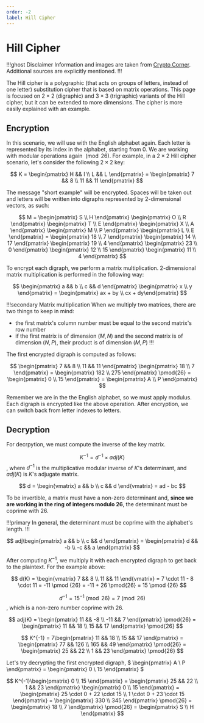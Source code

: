 ```yaml
---
order: -2
label: Hill Cipher
---
```


# Hill Cipher

!!!ghost Disclaimer
Information and images are taken from [Crypto Corner](https://crypto.interactive-maths.com/). Additional sources are explicitly mentioned.
!!!

The Hill cipher is a polygraphic (that acts on groups of letters, instead of one letter) substitution cipher that is based on matrix operations. This page is focused on $2\times2$ (digraphic) and $3\times3$ (trigraphic) variants of the Hill cipher, but it can be extended to more dimensions. The cipher is more easily explained with an example.

## Encryption

In this scenario, we will use with the English alphabet again. Each letter is represented by its index in the alphabet, starting from 0. We are working with modular operations again $\pmod{26}$. For example, in a $2\times2$ Hill cipher scenario, let's consider the following $2\times2$ key:

$$ K = \begin{pmatrix} H && I \\ L && L \end{pmatrix} = \begin{pmatrix} 7 && 8 \\ 11 && 11 \end{pmatrix} $$

The message "short example" will be encrypted. Spaces will be taken out and letters will be written into digraphs represented by 2-dimensional vectors, as such:

$$ M = \begin{pmatrix} S \\ H \end{pmatrix} \begin{pmatrix} O \\ R \end{pmatrix} \begin{pmatrix} T \\ E \end{pmatrix} \begin{pmatrix} X \\ A \end{pmatrix} \begin{pmatrix} M \\ P \end{pmatrix} \begin{pmatrix} L \\ E \end{pmatrix} = \begin{pmatrix} 18 \\ 7 \end{pmatrix} \begin{pmatrix} 14 \\ 17 \end{pmatrix} \begin{pmatrix} 19 \\ 4 \end{pmatrix} \begin{pmatrix} 23 \\ 0 \end{pmatrix} \begin{pmatrix} 12 \\ 15 \end{pmatrix} \begin{pmatrix} 11 \\ 4 \end{pmatrix} $$ 

To encrypt each digraph, we perform a matrix multiplication. 2-dimensional matrix multiplication is performed in the following way:

$$ \begin{pmatrix} a && b \\ c && d \end{pmatrix} \begin{pmatrix} x \\ y \end{pmatrix} = \begin{pmatrix} ax + by \\ cx + dy\end{pmatrix} $$

!!!secondary Matrix multiplication
When we multiply two matrices, there are two things to keep in mind:
* the first matrix's column number must be equal to the second matrix's row number
* if the first matrix is of dimension $(M, N)$ and the second matrix is of dimension $(N, P)$, their product is of dimension $(M, P)$
!!!
  
The first encrypted digraph is computed as follows:

$$ \begin{pmatrix} 7 && 8 \\ 11 && 11 \end{pmatrix} \begin{pmatrix} 18 \\ 7 \end{pmatrix} = \begin{pmatrix} 182 \\ 275 \end{pmatrix} \pmod{26} = \begin{pmatrix} 0 \\ 15 \end{pmatrix} = \begin{pmatrix} A \\ P \end{pmatrix} $$

Remember we are in the the English alphabet, so we must apply modulus. Each digraph is encrypted like the above operation. After encryption, we can switch back from letter indexes to letters.

## Decryption

For decrpytion, we must compute the inverse of the key matrix.

$$ K^{-1} = d^{-1} \times adj(K) $$, where $d^{-1}$ is the multiplicative modular inverse of $K$'s determinant, and $adj(K)$ is $K$'s adjugate matrix.

$$ d = \begin{vmatrix} a && b \\ c && d \end{vmatrix} = ad - bc $$

To be invertible, a matrix must have a non-zero determinant and, **since we are working in the ring of integers modulo 26**, the determinant must be coprime with 26.

!!!primary
In general, the determinant must be coprime with the alphabet's length.
!!!

$$ adj\begin{pmatrix} a && b \\ c && d \end{pmatrix} = \begin{pmatrix} d && -b \\ -c && a \end{pmatrix} $$

After computing $K^{-1}$, we multiply it with each encrypted digraph to get back to the plaintext. For the example above:

$$ d(K) = \begin{vmatrix} 7 && 8 \\ 11 && 11 \end{vmatrix} = 7 \cdot 11 - 8 \cdot 11 = -11 \pmod {26} = -11 + 26 \pmod{26} = 15 \pmod {26} $$

$$ d^{-1} = 15^{-1} \pmod {26} = 7 \pmod {26} $$, which is a non-zero number coprime with 26.

$$ adj(K) = \begin{pmatrix} 11 && -8 \\ -11 && 7 \end{pmatrix} \pmod{26} = \begin{pmatrix} 11 && 18 \\ 15 && 17 \end{pmatrix} \pmod{26} $$

$$ K^{-1} = 7\begin{pmatrix} 11 && 18 \\ 15 && 17 \end{pmatrix} = \begin{pmatrix} 77 && 126 \\ 165 && 49 \end{pmatrix} \pmod{26} = \begin{pmatrix} 25 && 22 \\ 1 && 23 \end{pmatrix} \pmod{26} $$

Let's try decrypting the first encrypted digraph, $ \begin{pmatrix} A \\ P \end{pmatrix} = \begin{pmatrix} 0 \\ 15 \end{pmatrix} $

$$ K^{-1}\begin{pmatrix} 0 \\ 15 \end{pmatrix} = \begin{pmatrix} 25 && 22 \\ 1 && 23 \end{pmatrix} \begin{pmatrix} 0 \\ 15 \end{pmatrix} = \begin{pmatrix} 25 \cdot 0 + 22 \cdot 15 \\ 1 \cdot 0 + 23 \cdot 15 \end{pmatrix} = \begin{pmatrix} 330 \\ 345 \end{pmatrix} \pmod{26} = \begin{pmatrix} 18 \\ 7 \end{pmatrix} \pmod{26} = \begin{pmatrix} S \\ H \end{pmatrix} $$



